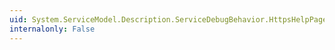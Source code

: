 ```yaml
---
uid: System.ServiceModel.Description.ServiceDebugBehavior.HttpsHelpPageBinding
internalonly: False
---
```

